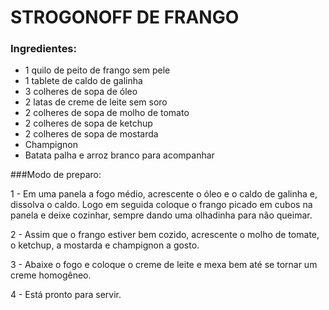 # STROGONOFF DE FRANGO

### Ingredientes:
- 1 quilo de peito de frango sem pele
- 1 tablete de caldo de galinha
- 3 colheres de sopa de óleo
- 2 latas de creme de leite sem soro
- 2 colheres de sopa de molho de tomato
- 2 colheres de sopa de ketchup
- 2 colheres de sopa de mostarda
- Champignon
- Batata palha e arroz branco para acompanhar

###Modo de preparo:

1 - Em uma panela a fogo médio, acrescente o óleo e o caldo de galinha e, dissolva o caldo. Logo em seguida coloque o frango picado em cubos na panela e deixe cozinhar, sempre dando uma olhadinha para não queimar.

2 - Assim que o frango estiver bem cozido, acrescente o molho de tomate, o ketchup, a mostarda e champignon a gosto.

3 - Abaixe o fogo e coloque o creme de leite e mexa bem até se tornar um creme homogêneo.

4 - Está pronto para servir. 

